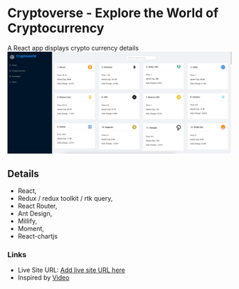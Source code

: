 # Cryptoverse - Explore the World of Cryptocurrency

A React app displays crypto currency details
![Cryptoworld](./sc1.png)

## Details

- React,
- Redux / redux toolkit / rtk query,
- React Router,
- Ant Design,
- Millify,
- Moment,
- React-chartjs

### Links

- Live Site URL: [Add live site URL here](https://crypto-world-1.netlify.app/)
- Inspired by [Video](https://www.youtube.com/watch?v=9DDX3US3kss)
